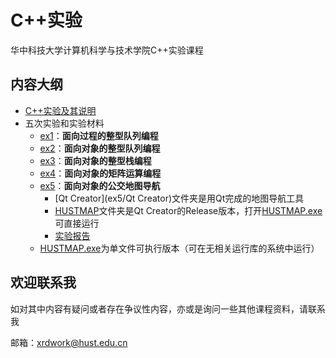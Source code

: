 # C++实验

华中科技大学计算机科学与技术学院C++实验课程

## 内容大纲

- [C++实验及其说明](C++实验及其说明)
- 五次实验和实验材料
  - [ex1](ex1)：**面向过程的整型队列编程**
  - [ex2](ex2)：**面向对象的整型队列编程**
  - [ex3](ex3)：**面向对象的整型栈编程**
  - [ex4](ex4)：**面向对象的矩阵运算编程**
  - [ex5](ex5)：**面向对象的公交地图导航**
    - [Qt Creator](ex5/Qt Creator)文件夹是用Qt完成的地图导航工具
    - [HUSTMAP](ex5/HUSTMAP)文件夹是Qt Creator的Release版本，打开[HUSTMAP.exe](ex5/HUSTMAP/HUSTMAP.exe)可直接运行
    - [实验报告](ex5/面向对象程序设计实验报告五.doc)
  - [HUSTMAP.exe](HUSTMAP.exe)为单文件可执行版本（可在无相关运行库的系统中运行）

## 欢迎联系我

如对其中内容有疑问或者存在争议性内容，亦或是询问一些其他课程资料，请联系我

邮箱：xrdwork@hust.edu.cn
